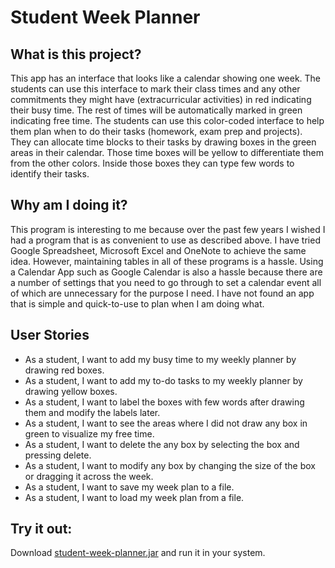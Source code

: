 # Student Week Planner

## What is this project?
This app has an interface that looks like a calendar showing one week. The students can use this
interface to mark their class times and any other commitments they might have (extracurricular 
activities) in red indicating their busy time. The rest of times will be automatically marked in green
indicating free time. The students can use this color-coded interface to help them plan when to do
their tasks (homework, exam prep and projects). They can allocate time blocks to their tasks by
drawing boxes in the green areas in their calendar. Those time boxes will be yellow to differentiate
them from the other colors. Inside those boxes they can type few words to identify their tasks.

## Why am I doing it?
This program is interesting to me because over the past few years I wished I had a program that is
as convenient to use as described above. I have tried Google Spreadsheet, Microsoft Excel and OneNote
to achieve the same idea. However, maintaining tables in all of these programs is a hassle. Using
a Calendar App such as Google Calendar is also a hassle because there are a number of settings that
you need to go through to set a calendar event all of which are unnecessary for the purpose I need.
I have not found an app that is simple and quick-to-use to plan when I am doing what.

## User Stories
- As a student, I want to add my busy time to my weekly planner by drawing red boxes.
- As a student, I want to add my to-do tasks to my weekly planner by drawing yellow boxes.
- As a student, I want to label the boxes with few words after drawing them and modify the labels later.
- As a student, I want to see the areas where I did not draw any box in green to visualize my free time.
- As a student, I want to delete the any box by selecting the box and pressing delete.
- As a student, I want to modify any box by changing the size of the box or dragging it across the week.
- As a student, I want to save my week plan to a file.
- As a student, I want to load my week plan from a file.

## Try it out:
Download [student-week-planner.jar](https://github.com/tarek20501/student-week-planner/blob/main/out/artifacts/student_week_planner_jar/student-week-planner.jar?raw=true) and run it in your system.
